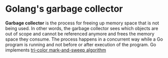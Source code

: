# Golang's garbage collector

**Garbage collector** is the process for freeing up memory space that is not being used. In other words, the garbage collector sees which objects are out of scope and cannot be referenced anymore and frees the memory space they consume. The process happens in a concurrent way while a Go program is running and not before or after execution of the program. Go implements [tri-color mark-and-sweep algorithm](https://en.wikipedia.org/wiki/Tracing_garbage_collection#Tri-color_marking) 

